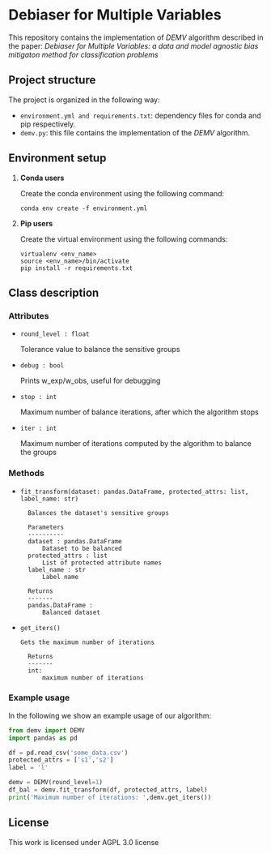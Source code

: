 # Debiaser for Multiple Variables

This repository contains the implementation of _DEMV_ algorithm described in the paper: _Debiaser for Multiple Variables: a data and model agnostic bias mitigaton method for classification problems_

## Project structure

The project is organized in the following way:

- `environment.yml and requirements.txt`: dependency files for conda and pip respectively.
- `demv.py`: this file contains the implementation of the _DEMV_ algorithm.

## Environment setup

1. **Conda users**

   Create the conda environment using the following command:

   ```shell
   conda env create -f environment.yml
   ```

2. **Pip users**

   Create the virtual environment using the following commands:

   ```shell
   virtualenv <env_name>
   source <env_name>/bin/activate
   pip install -r requirements.txt
   ```

## Class description

### Attributes

- `round_level : float`

  Tolerance value to balance the sensitive groups

- `debug : bool`

  Prints w_exp/w_obs, useful for debugging

- `stop : int`

  Maximum number of balance iterations, after which the algorithm stops

- `iter : int`

  Maximum number of iterations computed by the algorithm to balance the groups

### Methods

- `fit_transform(dataset: pandas.DataFrame, protected_attrs: list, label_name: str)`

        Balances the dataset's sensitive groups

        Parameters
        ----------
        dataset : pandas.DataFrame
            Dataset to be balanced
        protected_attrs : list
            List of protected attribute names
        label_name : str
            Label name

        Returns
        -------
        pandas.DataFrame :
            Balanced dataset

- `get_iters()`

      Gets the maximum number of iterations

        Returns
        -------
        int:
            maximum number of iterations

### Example usage

In the following we show an example usage of our algorithm:

```python
from demv import DEMV
import pandas as pd

df = pd.read_csv('some_data.csv')
protected_attrs = ['s1','s2']
label = 'l'

demv = DEMV(round_level=1)
df_bal = demv.fit_transform(df, protected_attrs, label)
print('Maximum number of iterations: ',demv.get_iters())
```

## License

This work is licensed under AGPL 3.0 license
